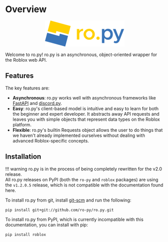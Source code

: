 # Overview

<div align="center">
    <img width="50%" src="assets/textlogo.svg">
</div>

Welcome to ro.py!
ro.py is an asynchronous, object-oriented wrapper for the Roblox web API.  

## Features
The key features are:  

- **Asynchronous**: ro.py works well with asynchronous frameworks like [FastAPI](https://fastapi.tiangolo.com/) and 
[discord.py](https://github.com/Rapptz/discord.py).  
- **Easy**: ro.py's client-based model is intuitive and easy to learn for both the beginner and expert developer. It
  abstracts away API requests and leaves you with simple objects that represent data types on the Roblox platform.
- **Flexible**: ro.py's builtin Requests object allows the user to do things that we haven't already implemented
ourselves without dealing with advanced Roblox-specific concepts.

## Installation
!!! warning
	ro.py is in the process of being completely rewritten for the v2.0 release.  
    All ro.py releases on PyPI (both the `ro-py` and `roblox` packages) are using the `v1.2.0.5` release, which is not
    compatible with the documentation found here.

To install ro.py from git, install [git-scm](https://git-scm.com/downloads) and run the following:
```
pip install git+git://github.com/ro-py/ro.py.git
```

To install ro.py from PyPI, which is currently incompatible with this documentation, you can install with pip:
```
pip install roblox
```
